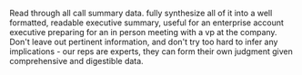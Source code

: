 Read through all call summary data. fully synthesize all of it into a well formatted, readable executive summary, useful for an enterprise account executive preparing for an in person meeting with a vp at the company. Don't leave out pertinent information, and don't try too hard to infer any implications - our reps are experts, they can form their own judgment given comprehensive and digestible data.